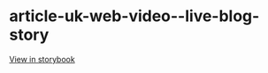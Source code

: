 # article-uk-web-video--live-blog-story

[View in storybook](https://raw.githack.com/Independent-Digital-News-and-Media-Ltd/indy-pwamp-sb/PR-2062-sb/index.html?path=/story/article-uk-web-video--live-blog-story)